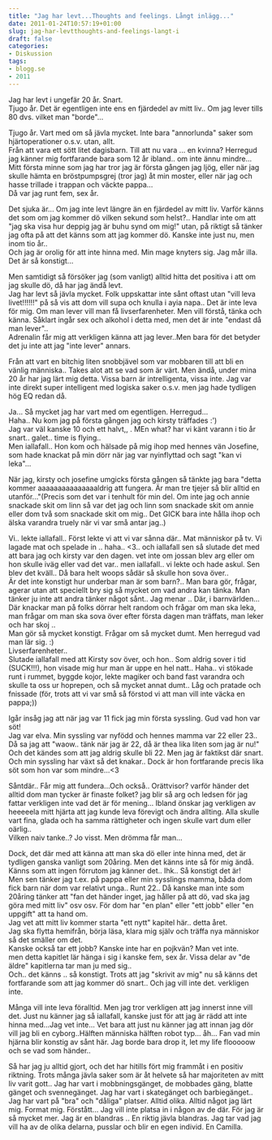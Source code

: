 ```yaml
---
title: "Jag har levt...Thoughts and feelings. Långt inlägg..."
date: 2011-01-24T10:57:19+01:00
slug: jag-har-levtthoughts-and-feelings-langt-i
draft: false
categories:
- Diskussion
tags:
- blogg.se
- 2011
---
```

Jag har levt i ungefär 20 år. Snart.  
Tjugo år. Det är egentligen inte ens en fjärdedel av mitt liv.. Om jag lever tills 80 dvs. vilket man "borde"...  
  
Tjugo år. Vart med om så jävla mycket. Inte bara "annorlunda" saker som hjärtoperationer o.s.v. utan, allt.  
Från att vara ett sött litet dagisbarn. Till att nu vara ... en kvinna? Herregud jag känner mig fortfarande bara som 12 år ibland.. om inte ännu mindre...  
Mitt första minne som jag har tror jag är första gången jag ljög, eller när jag skulle hämta en bröstpumpsgrej (tror jag) åt min moster, eller när jag och hasse trillade i trappan och väckte pappa...  
Då var jag runt fem, sex år.  
  
Det sjuka är... Om jag inte levt längre än en fjärdedel av mitt liv. Varför känns det som om jag kommer dö vilken sekund som helst?.. Handlar inte om att "jag ska visa hur deppig jag är buhu synd om mig!" utan, på riktigt så tänker jag ofta på att det känns som att jag kommer dö. Kanske inte just nu, men inom tio år..  
Och jag är orolig för att inte hinna med. Min mage knyters sig. Jag mår illa. Det är så konstigt...  
  
Men samtidigt så försöker jag (som vanligt) alltid hitta det positiva i att om jag skulle dö, då har jag ändå levt.  
Jag har levt så jävla mycket. Folk uppskattar inte sånt oftast utan "vill leva livet!!!!!!" på så vis att dom vill supa och knulla i ayia napa.. Det är inte leva för mig. Om man lever vill man få livserfarenheter. Men vill förstå, tänka och känna. Såklart ingår sex och alkohol i detta med, men det är inte "endast då man lever"..  
Adrenalin får mig att verkligen känna att jag lever..Men bara för det betyder det ju inte att jag "inte lever" annars.  
  
Från att vart en bitchig liten snobbjävel som var mobbaren till att bli en vänlig människa.. Takes alot att se vad som är värt. Men ändå, under mina 20 år har jag lärt mig detta. Vissa barn är intrelligenta, vissa inte. Jag var inte direkt super intelligent med logiska saker o.s.v. men jag hade tydligen hög EQ redan då.  
  
Ja... Så mycket jag har vart med om egentligen. Herregud...  
Haha.. Nu kom jag på första gången jag och kirsty träffades :')  
Jag var väl kanske 10 och ett halvt,, . MEn what? har vi känt varann i tio år snart.. galet.. time is flying..  
Men iallafall.. Hon kom och hälsade på mig ihop med hennes vän Josefine, som hade knackat på min dörr när jag var nyinflyttad och sagt "kan vi leka"...  
  
När jag, kirsty och josefine umgicks första gången så tänkte jag bara "detta kommer aaaaaaaaaaaaaaaldrig att fungera. Är man tre tjejer så blir alltid en utanför..."(Precis som det var i tenhult för min del. Om inte jag och annie snackade skit om linn så var det jag och linn som snackade skit om annie eller dom två som snackade skit om mig.. Det GICK bara inte hålla ihop och älska varandra truely när vi var små antar jag..)  
  
Vi.. lekte iallafall.. Först lekte vi att vi var sånna där.. Mat människor på tv. Vi lagade mat och spelade in .. haha.. <3.. och iallafall sen så slutade det med att bara jag och kirsty var den dagen. vet inte om jossan blev arg eller om hon skulle iväg eller vad det var.. men iallafall.. vi lekte och hade askul. Sen blev det kväll.. Då bara helt woops sådär så skulle hon sova över..  
Är det inte konstigt hur underbar man är som barn?.. Man bara gör, frågar, agerar utan att speciellt bry sig så mycket om vad andra kan tänka. Man tänker ju inte att andra tänker något sånt.. Jag menar .. Där, i barnvärlden... Där knackar man på folks dörrar helt random och frågar om man ska leka, man frågar om man ska sova över efter första dagen man träffats, man leker och har skoj ..  
Man gör så mycket konstigt. Frågar om så mycket dumt. Men herregud vad man lär sig. :)  
Livserfarenheter..  
Slutade iallafall med att Kirsty sov över, och hon.. Som aldrig sover i tid (SUCK!!!), hon visade mig hur man är uppe en hel natt.. Haha.. vi stökade runt i rummet, byggde kojor, lekte magiker och band fast varandra och skulle ta oss ur hoprepen, och så mycket annat dumt.. Låg och pratade och fnissade (för, trots att vi var små så förstod vi att man vill inte väcka en pappa;))  
  
Igår insåg jag att när jag var 11 fick jag min första syssling. Gud vad hon var söt!  
Jag var elva. Min syssling var nyfödd och hennes mamma var 22 eller 23..  
Då sa jag att "waow.. tänk när jag är 22, då är thea lika liten som jag är nu!"  
Och det kändes som att jag aldrig skulle bli 22. Men jag är faktikst där snart. Och min syssling har växt så det knakar.. Dock är hon fortfarande precis lika söt som hon var som mindre...<3  
  
Såntdär.. Får mig att fundera...Och också.. Orättvisor? varför händer det alltid dom man tycker är finaste folket? jag blir så arg och ledsen för jag fattar verkligen inte vad det är för mening... Ibland önskar jag verkligen av heeeeela mitt hjärta att jag kunde leva förevigt och ändra allting. Alla skulle vart fina, glada och ha samma rättigheter och ingen skulle vart dum eller oärlig..  
Vilken naiv tanke..? Jo visst. Men drömma får man...  
  
  
Dock, det där med att känna att man ska dö eller inte hinna med, det är tydligen ganska vanligt som 20åring. Men det känns inte så för mig ändå. Känns som att ingen förrutom jag känner det.. Ihk.. Så konstigt det är!  
Men sen tänker jag t.ex. på pappa eller min sysslings mamma, båda dom fick barn när dom var relativt unga.. Runt 22.. Då kanske man inte som 20åring tänker att "fan det händer inget, jag håller på att dö, vad ska jag göra med mitt liv" osv osv. För dom har "en plan" eller "ett jobb" eller "en uppgift" att ta hand om.  
Jag vet att mitt liv kommer starta "ett nytt" kapitel här.. detta året.  
Jag ska flytta hemifrån, börja läsa, klara mig själv och träffa nya människor så det smäller om det.  
Kanske också tar ett jobb? Kanske inte har en pojkvän? Man vet inte.  
men detta kapitlet lär hänga i sig i kanske fem, sex år. Vissa delar av "de äldre" kapitlerna tar man ju med sig..  
Och.. det känns .. så konstigt. Trots att jag "skrivit av mig" nu så känns det fortfarande som att jag kommer dö snart.. Och jag vill inte det. verkligen inte.  
  
Många vill inte leva föralltid. Men jag tror verkligen att jag innerst inne vill det. Just nu känner jag så iallafall, kanske just för att jag är rädd att inte hinna med...Jag vet inte... Vet bara att just nu känner jag att innan jag dör vill jag bli en cyborg..Hälften människa hälften robot typ... åh... Fan vad min hjärna blir konstig av sånt här. Jag borde bara drop it, let my life flooooow och se vad som händer..  
  
  
Så har jag ju alltid gjort, och det har hitills fört mig frammåt i en positiv riktning. Trots många jävla saker som är åt helvete så har majoriteten av mitt liv varit gott.. Jag har vart i mobbningsgänget, de mobbades gäng, blatte gänget och svennegänget. Jag har vart i skategänget och barbiegänget..  Jag har vart på "bra" och "dåliga" platser. Alltid olika. Alltid något jag lärt mig. Format mig. Förstått... Jag vill inte platsa in i någon av de där. För jag är så mycket mer. Jag är en blandras .. En riktig jävla blandras. Jag tar vad jag vill ha av de olika delarna, pusslar och blir en egen individ. En Camilla.